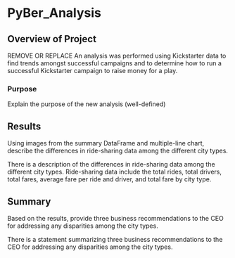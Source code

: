 # PyBer_Analysis

## Overview of Project
REMOVE OR REPLACE An analysis was performed using Kickstarter data to find trends amongst successful campaigns and to determine how to run a successful Kickstarter campaign to raise money for a play. 

### Purpose
Explain the purpose of the new analysis (well-defined)

## Results
Using images from the summary DataFrame and multiple-line chart, describe the differences in ride-sharing data among the different city types.

There is a description of the differences in ride-sharing data among the different city types. Ride-sharing data include the total rides, total drivers, total fares, average fare per ride and driver, and total fare by city type.

## Summary
Based on the results, provide three business recommendations to the CEO for addressing any disparities among the city types.

There is a statement summarizing three business recommendations to the CEO for addressing any disparities among the city types.
